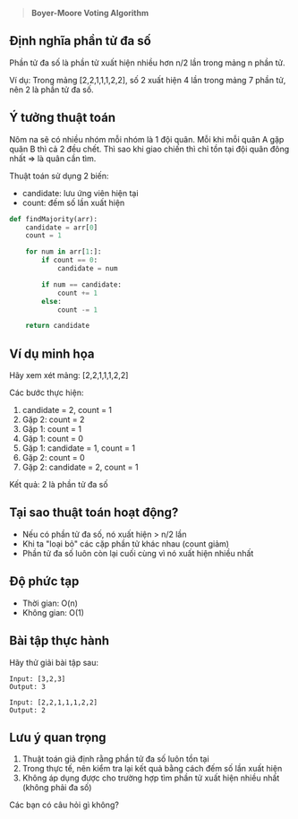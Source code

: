 > **Boyer-Moore Voting Algorithm**

## Định nghĩa phần tử đa số

Phần tử đa số là phần tử xuất hiện nhiều hơn n/2 lần trong mảng n phần tử.

Ví dụ: Trong mảng [2,2,1,1,1,2,2], số 2 xuất hiện 4 lần trong mảng 7 phần tử, nên 2 là phần tử đa số.

## Ý tưởng thuật toán

Nôm na sẽ có nhiều nhóm mỗi nhóm là 1 đội quân. Mỗi khi mỗi quân A gặp quân B thì cả 2 đều chết. Thì sao khi giao chiến thì chỉ tồn tại đội quân đông nhất ⇒ là quân cần tìm.

Thuật toán sử dụng 2 biến:

- candidate: lưu ứng viên hiện tại
- count: đếm số lần xuất hiện

```Python
def findMajority(arr):
    candidate = arr[0]
    count = 1

    for num in arr[1:]:
        if count == 0:
            candidate = num

        if num == candidate:
            count += 1
        else:
            count -= 1

    return candidate
```

## Ví dụ minh họa

Hãy xem xét mảng: [2,2,1,1,1,2,2]

Các bước thực hiện:

1. candidate = 2, count = 1
2. Gặp 2: count = 2
3. Gặp 1: count = 1
4. Gặp 1: count = 0
5. Gặp 1: candidate = 1, count = 1
6. Gặp 2: count = 0
7. Gặp 2: candidate = 2, count = 1

Kết quả: 2 là phần tử đa số

## Tại sao thuật toán hoạt động?

- Nếu có phần tử đa số, nó xuất hiện > n/2 lần
- Khi ta "loại bỏ" các cặp phần tử khác nhau (count giảm)
- Phần tử đa số luôn còn lại cuối cùng vì nó xuất hiện nhiều nhất

## Độ phức tạp

- Thời gian: O(n)
- Không gian: O(1)

## Bài tập thực hành

Hãy thử giải bài tập sau:

```Plain
Input: [3,2,3]
Output: 3

Input: [2,2,1,1,1,2,2]
Output: 2
```

## Lưu ý quan trọng

1. Thuật toán giả định rằng phần tử đa số luôn tồn tại
2. Trong thực tế, nên kiểm tra lại kết quả bằng cách đếm số lần xuất hiện
3. Không áp dụng được cho trường hợp tìm phần tử xuất hiện nhiều nhất (không phải đa số)

Các bạn có câu hỏi gì không?
